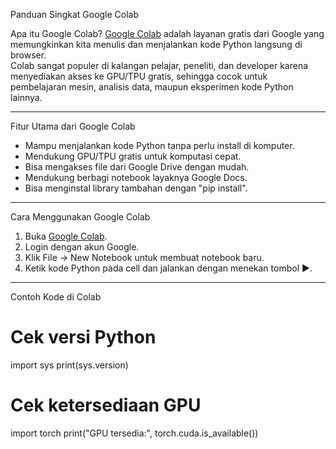 Panduan Singkat Google Colab

Apa itu Google Colab?
[Google Colab](https://colab.research.google.com/) adalah layanan gratis dari Google yang memungkinkan kita menulis dan menjalankan kode Python langsung di browser.  
Colab sangat populer di kalangan pelajar, peneliti, dan developer karena menyediakan akses ke GPU/TPU gratis, sehingga cocok untuk pembelajaran mesin, analisis data, maupun eksperimen kode Python lainnya.

---

Fitur Utama dari Google Colab
- Mampu menjalankan kode Python tanpa perlu install di komputer.
- Mendukung GPU/TPU gratis untuk komputasi cepat.
- Bisa mengakses file dari Google Drive dengan mudah.
- Mendukung berbagi notebook layaknya Google Docs.
- Bisa menginstal library tambahan dengan "pip install".

---

Cara Menggunakan Google Colab
1. Buka [Google Colab](https://colab.research.google.com/).  
2. Login dengan akun Google.  
3. Klik File → New Notebook untuk membuat notebook baru.  
4. Ketik kode Python pada cell dan jalankan dengan menekan tombol ▶️.  

---

Contoh Kode di Colab
# Cek versi Python
import sys
print(sys.version)

# Cek ketersediaan GPU
import torch
print("GPU tersedia:", torch.cuda.is_available())
